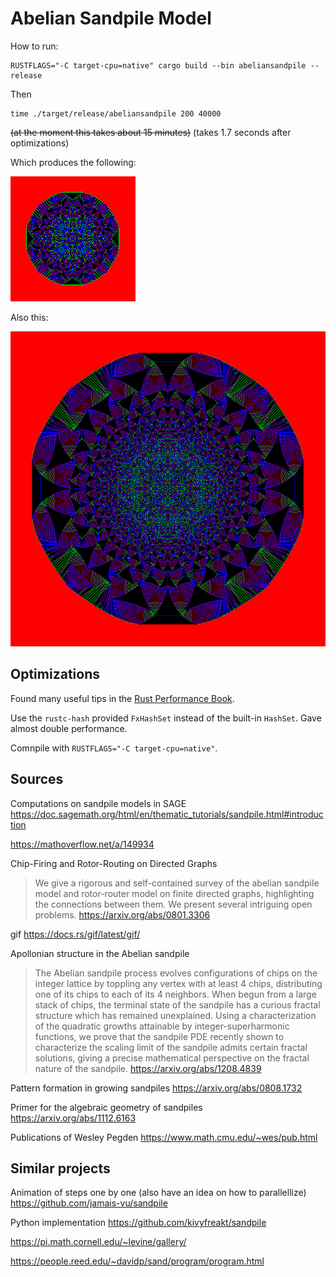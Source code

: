 # Abelian Sandpile Model

How to run:

```shell
RUSTFLAGS="-C target-cpu=native" cargo build --bin abeliansandpile --release
```

Then 
```shell
time ./target/release/abeliansandpile 200 40000 
```

~~(at the moment this takes about 15 minutes)~~ (takes 1.7 seconds after optimizations)

Which produces the following:

![200x200 40000 sand particles.](./test.png)

Also this:

![600x600 500000 particles](./600_500000.png)

## Optimizations

Found many useful tips in the [Rust Performance Book](https://nnethercote.github.io/perf-book/title-page.html).

Use the `rustc-hash` provided `FxHashSet` instead of the built-in `HashSet`. Gave almost double performance.

Comnpile with `RUSTFLAGS="-C target-cpu=native"`.

## Sources 

Computations on sandpile models in SAGE
https://doc.sagemath.org/html/en/thematic_tutorials/sandpile.html#introduction

https://mathoverflow.net/a/149934

Chip-Firing and Rotor-Routing on Directed Graphs
> We give a rigorous and self-contained survey of the abelian sandpile model and rotor-router model on finite directed graphs, highlighting the connections between them. We present several intriguing open problems.
https://arxiv.org/abs/0801.3306

gif https://docs.rs/gif/latest/gif/

Apollonian structure in the Abelian sandpile
> The Abelian sandpile process evolves configurations of chips on the integer lattice by toppling any vertex with at least 4 chips, distributing one of its chips to each of its 4 neighbors. When begun from a large stack of chips, the terminal state of the sandpile has a curious fractal structure which has remained unexplained. Using a characterization of the quadratic growths attainable by integer-superharmonic functions, we prove that the sandpile PDE recently shown to characterize the scaling limit of the sandpile admits certain fractal solutions, giving a precise mathematical perspective on the fractal nature of the sandpile.
https://arxiv.org/abs/1208.4839


Pattern formation in growing sandpiles
https://arxiv.org/abs/0808.1732

Primer for the algebraic geometry of sandpiles
https://arxiv.org/abs/1112.6163

Publications of Wesley Pegden
https://www.math.cmu.edu/~wes/pub.html

## Similar projects 

Animation of steps one by one (also have an idea on how to parallellize)
https://github.com/jamais-vu/sandpile

Python implementation
https://github.com/kivyfreakt/sandpile

https://pi.math.cornell.edu/~levine/gallery/


https://people.reed.edu/~davidp/sand/program/program.html
